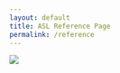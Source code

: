 ```yaml
---
layout: default
title: ASL Reference Page
permalink: /reference
---
```



![]({{site.baseurl}}/images/reference.png)
